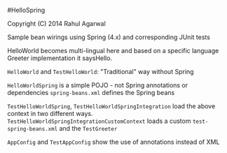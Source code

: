 #HelloSpring

Copyright (C) 2014 Rahul Agarwal

Sample bean wirings using Spring (4.x) and corresponding JUnit tests

HelloWorld becomes multi-lingual here and based on a specific language Greeter implementation it saysHello.

`HelloWorld` and `TestHelloWorld`: 
"Traditional" way without Spring

`HelloWorldSpring` is a simple POJO - not Spring annotations or dependencies
`spring-beans.xml` defines the Spring beans

`TestHelloWorldSpring`, `TestHelloWorldSpringIntegration` load the above context in two different ways.
`TestHelloWorldSpringIntegrationCustomContext` loads a custom `test-spring-beans.xml` and the `TestGreeter`

`AppConfig` and `TestAppConfig` show the use of annotations instead of XML
